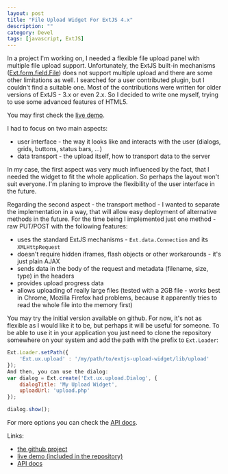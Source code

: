 ```yaml
---
layout: post
title: "File Upload Widget For ExtJS 4.x"
description: ""
category: Devel
tags: [javascript, ExtJS]
---
```

In a project I'm working on, I needed a flexible file upload panel with multiple file upload support. Unfortunately, the ExtJS built-in mechanisms ([Ext.form.field.File](http://docs.sencha.com/extjs/4.1.3/#!/api/Ext.form.field.File)) does not support multiple upload and there are some other limitations as well. I searched for a user contributed plugin, but I couldn't find a suitable one. Most of the contributions were written for older versions of ExtJS - 3.x or even 2.x. So I decided to write one myself, trying to use some advanced features of HTML5.

You may first check the [live demo](http://debug.cz/demo/upload/).

I had to focus on two main aspects:

* user interface - the way it looks like and interacts with the user (dialogs, grids, buttons, status bars, ...)
* data transport - the upload itself, how to transport data to the server

In my case, the first aspect was very much influenced by the fact, that I needed the widget to fit the whole application. So perhaps the layout won't suit everyone. I'm planing to improve the flexibility of the user interface in the future.

Regarding the second aspect - the transport method - I wanted to separate the implementation in a way, that will allow easy deployment of alternative methods in the future. For the time being I implemented just one method - raw PUT/POST with the following features:

* uses the standard ExtJS mechanisms - `Ext.data.Connection` and its `XMLHttpRequest`
* doesn't require hidden iframes, flash objects or other workarounds - it's just plain AJAX
* sends data in the body of the request and metadata (filename, size, type) in the headers
* provides upload progress data
* allows uploading of really large files (tested with a 2GB file - works best in Chrome, Mozilla Firefox had problems, because it apparently tries to read the whole file into the memory first)

You may try the initial version available on github. For now, it's not as flexible as I would like it to be, but perhaps it will be useful for someone. To be able to use it in your application you just need to clone the repository somewhere on your system and add the path with the prefix to `Ext.Loader`:

```js
Ext.Loader.setPath({
    'Ext.ux.upload' : '/my/path/to/extjs-upload-widget/lib/upload'
});
And then, you can use the dialog:
var dialog = Ext.create('Ext.ux.upload.Dialog', {
    dialogTitle: 'My Upload Widget',
    uploadUrl: 'upload.php'
});

dialog.show();
```

For more options you can check the [API docs](http://debug.cz/demo/upload/docs/#!/api/Ext.ux.upload.Dialog).

Links:

* [the github project](https://github.com/ivan-novakov/extjs-upload-widget)
* [live demo (included in the repository)](http://debug.cz/demo/upload/)
* [API docs](http://debug.cz/demo/upload/docs/#!/api/Ext.ux.upload.Dialog)